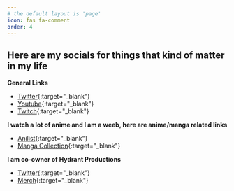 ```yaml
---
# the default layout is 'page'
icon: fas fa-comment
order: 4
---
```


## Here are my socials for things that kind of matter in my life

**General Links**
- [Twitter](https://x.com/ddaikirai_uwu){:target="_blank"}
- [Youtube](https://www.youtube.com/@ddaikirai/featured){:target="_blank"}
- [Twitch](https://www.twitch.tv/ddaikirai){:target="_blank"}

**I watch a lot of anime and I am a weeb, here are anime/manga related links**
- [Anilist](https://anilist.co/user/ddaikirai/){:target="_blank"}
- [Manga Collection](https://ddaikirai.notion.site/19abe125740c4f769fa1afe088b6db44?v=31dac1c46d7b486eb3005b0843562509){:target="_blank"}

**I am co-owner of Hydrant Productions**
- [Twitter](https://x.com/hydrant_prod){:target="_blank"}
- [Merch](https://hydrantproductions-shop.fourthwall.com){:target="_blank"}